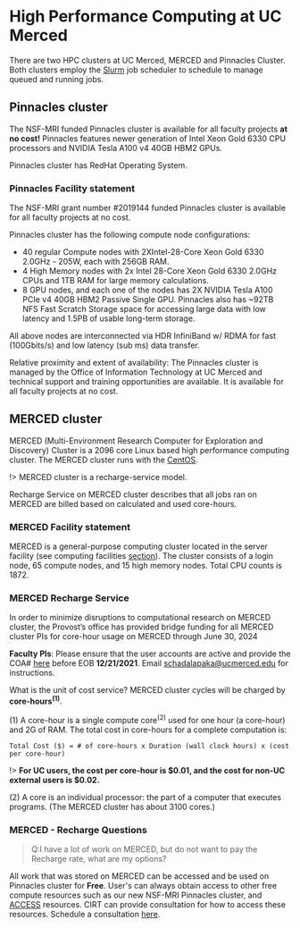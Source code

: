 # High Performance Computing at UC Merced
There are two HPC clusters at UC Merced, MERCED and Pinnacles Cluster. Both clusters employ  the [Slurm](https://slurm.schedmd.com/) job scheduler to schedule to manage queued and running jobs. 


## Pinnacles cluster 
The NSF-MRI funded Pinnacles cluster is available for all faculty projects __at no cost!__ Pinnacles features newer generation of Intel Xeon Gold 6330 CPU processors and NVIDIA Tesla A100 v4 40GB HBM2 GPUs. 

Pinnacles cluster has RedHat Operating System.



### Pinnacles Facility statement <!-- {docsify-ignore} -->

The NSF-MRI grant number #2019144 funded Pinnacles cluster is available for all faculty projects at no cost. 

Pinnacles cluster has the following compute node configurations: 
* 40 regular Compute nodes with 2XIntel-28-Core Xeon Gold 6330 2.0GHz - 205W, each with 256GB RAM. 
* 4 High Memory nodes with 2x Intel 28-Core Xeon Gold 6330 2.0GHz CPUs and 1TB RAM for large memory calculations.
* 8 GPU nodes, and each one of the nodes has 2X NVIDIA Tesla A100 PCIe v4 40GB HBM2 Passive Single GPU.
Pinnacles also has ~92TB NFS Fast Scratch Storage space for accessing large data with low latency and 1.5PB of usable long-term storage.

All above nodes are interconnected via HDR InfiniBand w/ RDMA for fast (100Gbits/s) and low latency (sub ms) data transfer.

Relative proximity and extent of availability: The Pinnacles cluster is managed by the Office of Information Technology at UC Merced and technical support and training opportunities are available. It is available for
all faculty projects at no cost. 


## MERCED cluster 

MERCED (Multi-Environment Research Computer for Exploration and
Discovery) Cluster is a 2096 core Linux based high performance computing
cluster. The MERCED cluster runs with the [CentOS](https://www.centos.org/).

!> MERCED cluster is a recharge-service model.

Recharge Service on MERCED cluster describes that all jobs ran on MERCED are billed based on calculated and used  core-hours. 


### MERCED Facility statement <!-- {docsify-ignore} -->

MERCED is a general-purpose computing cluster located in the server facility (see computing facilities [section](README.md)). The cluster consists of a login node, 65 compute nodes, and 15 high memory nodes. Total CPU counts is 1872.

### MERCED Recharge Service 

In order to minimize disruptions to computational research on MERCED cluster, the Provost’s office has provided bridge funding for all MERCED cluster PIs for core-hour usage on MERCED through June 30, 2024


__Faculty PIs__: Please ensure that the user accounts are active and provide the COA# [here](https://merced-my.sharepoint.com/personal/yyu49_ucmerced_edu/_layouts/15/onedrive.aspx?id=%2Fpersonal%2Fyyu49%5Fucmerced%5Fedu%2FDocuments%2FMERCED%5Frecharge&ct=1639436999554&or=OWA%2DNT&cid=61ce730a%2D0df2%2Dd438%2D7bdf%2Dbe138cf58c23) before EOB __12/21/2021__. 
Email schadalapaka@ucmerced.edu for instructions.

What is the unit of cost service? MERCED cluster cycles will be charged by **core-hours<sup>(1)</sup>**.

(1)  A core-hour is a single compute core<sup>(2)</sup> used for one hour (a core-hour) and 2G of RAM. The total cost in core-hours for a complete computation is:
```text
Total Cost ($) = # of core-hours x Duration (wall clock hours) x (cost per core-hour)
```
!> **For UC users, the cost per core-hour is $0.01, and the cost for non-UC external users is $0.02.**

(2)  A core is an individual processor: the part of a computer that executes programs. (The MERCED cluster has about 3100 cores.)

### MERCED - Recharge Questions

>Q:I have a lot of work on MERCED, but do not want to pay the Recharge rate, what are my options?

All work that was stored on MERCED can be accessed and be used on Pinnacles cluster for **Free**.
User's can always obtain access to other free compute resources such as our new NSF-MRI Pinnacles cluster, and [ACCESS](https://access-ci.org/) resources. CIRT can provide consultation for how to access these resources. Schedule a consultation [here](https://ucmerced.service-now.com/servicehub?id=public_kb_article&sys_id=3c3ee9ff1b67a0543a003112cd4bcb13&form_id=06da3f8edbfc08103c4d56f3ce9619f4).